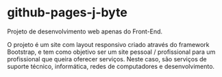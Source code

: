 # github-pages-j-byte

Projeto de desenvolvimento web apenas do Front-End.

O projeto é um site com layout responsivo criado através do framework Bootstrap, e tem como objetivo ser um site pessoal / profissional 
para um profissional que queira oferecer serviços. Neste caso, são serviços de suporte técnico, informática, redes de computadores
e desenvolvimento. 


